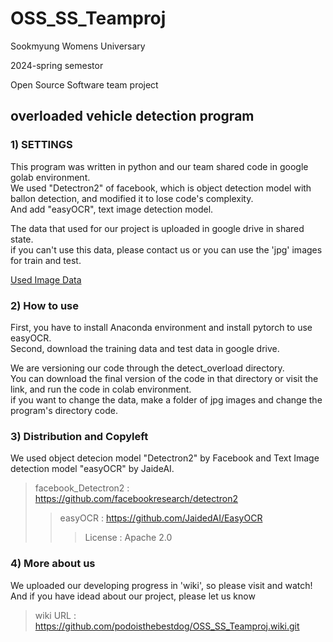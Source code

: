 # OSS_SS_Teamproj
Sookmyung Womens Universary 

2024-spring semestor

Open Source Software team project

## overloaded vehicle detection program

### 1) SETTINGS
   
 This program was written in python and our team shared code in google golab environment.  
 We used "Detectron2" of facebook, which is object detection model with ballon detection, and modified it to lose code's complexity.  
 And add "easyOCR", text image detection model.

The data that used for our project is uploaded in google drive in shared state.  
if you can't use this data, please contact us or you can use the 'jpg' images for train and test.

[Used Image Data](https://drive.google.com/drive/folders/1sjEpVfYICoc9p9XbG2-4ivKQwat6e4cv?usp=drive_link)


### 2) How to use
First, you have to install Anaconda environment and install pytorch to use easyOCR.  
Second, download the training data and test data in google drive.

We are versioning our code through the detect_overload directory.  
You can download the final version of the code in that directory or visit the link, and run the code in colab environment.  
if you want to change the data, make a folder of jpg images and change the program's directory code.

### 3) Distribution and Copyleft
We used object detecion model "Detectron2" by Facebook and Text Image detection model "easyOCR" by JaideAI.

>facebook_Detectron2 : https://github.com/facebookresearch/detectron2
>>easyOCR : https://github.com/JaidedAI/EasyOCR
>>>License : Apache 2.0

### 4) More about us

We uploaded our developing progress in 'wiki', so please visit and watch!  
And if you have idead about our project, please let us know 

>wiki URL : https://github.com/podoisthebestdog/OSS_SS_Teamproj.wiki.git
